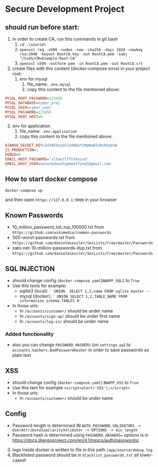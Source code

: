 # Secure Development Project## should run before start:1. In order to create CA, run this commands in git bash   1. `cd .\source\`   2. `openssl req -x509 -nodes -new -sha256 -days 1024 -newkey rsa:2048 -keyout RootCA.key -out RootCA.pem -subj "/C=US/CN=Example-Root-CA"`   3. `openssl x509 -outform pem -in RootCA.pem -out RootCA.crt`2. create files with this content (docker-compose envs) in your project root:   1. env for mysql      1. file_name: `.env.mysql`      2. copy this content to the file mentioned above:```iniMYSQL_ROOT_PASSWORD=123456MYSQL_DATABASE=cyber_projMYSQL_USER=cyber_userMYSQL_PASSWORD=123456MYSQL_ROOT_HOST=%```   2. env for application        1. file_name: `.env.application`        2. copy this content to the file mentioned above:```iniDJANGO_SECRET_KEY=3d305kajG5Jy8KBafCMpHwDIsNi0SqVaWIS_PRODUCTION=1DEBUG=0EMAIL_HOST_PASSWORD='sltwurlffnlknzxd'EMAIL_HOST_USER=securedevelopmentfinal@gmail.com```## How to start docker compose```bashdocker-compose up```and then open `https://127.0.0.1:9000` in your browser## Known Passwords- 10_million_password_list_top_100000.txt from `https://github.com/wikimedia/common-passwords`- 500-worst-passwords.txt from `https://github.com/danielmiessler/SecLists/tree/master/Passwords`- xato-net-10-million-passwords-dup.txt from `https://github.com/danielmiessler/SecLists/tree/master/Passwords` ## SQL INJECTION- should change config (`docker-compose.yaml`)`BWAPP_SQLI` to `True`- Use this texts for example:   - sqlite3 (local): `' UNION  SELECT 1,2,name FROM sqlite_master --`   - mysql (docker): `' UNION SELECT 1,2,TABLE_NAME FROM information_schema.TABLES #`- In those urls:  - In `/accounts/customer/` should be under name  - In `/accounts/sign-up/` should be under first name  - In `/accounts/log-in/` should be under name### Added functionality- also you can change `PASSWORD_HASHERS` (on `settings.py`) to `accounts.hashers.BadPasswordHasher` in order to save passwords as plain text  ## XSS- should change config (`docker-compose.yaml`) `BWAPP_XSS` to `True`- Use this text for example `<script>alert('XSS');</script>`- In those urls:  - In `/accounts/customer/` should be under name## Config- Password length is determined IN `AUTH_PASSWORD_VALIDATORS -> UserAttributeSimilarityValidator -> OPTIONS -> min_length`- Password hash is determined using `PASSWORD_HASHERS=` options is in https://docs.djangoproject.com/en/4.1/topics/auth/passwords/3. logs inside docker is written to file in this path `/app/source/debug.log` 4. Blacklisted password should be in `blacklist_passwords.txt` all lower-cased!